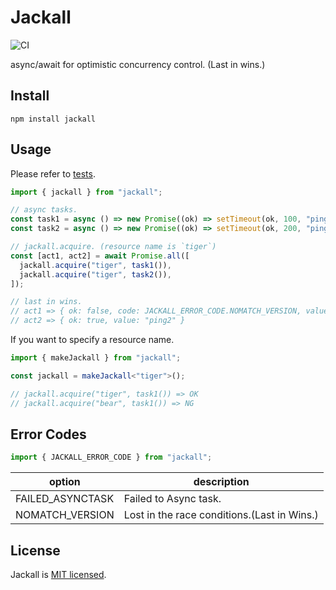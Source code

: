 # Jackall

![CI](https://github.com/hikouki/jackall/workflows/CI/badge.svg)

async/await for optimistic concurrency control. (Last in wins.)

## Install

```
npm install jackall
```

## Usage

Please refer to [tests](https://github.com/hikouki/jackall/blob/main/__tests__/index.spec.ts).

```typescript
import { jackall } from "jackall";

// async tasks.
const task1 = async () => new Promise((ok) => setTimeout(ok, 100, "ping1"));
const task2 = async () => new Promise((ok) => setTimeout(ok, 200, "ping2"));

// jackall.acquire. (resource name is `tiger`)
const [act1, act2] = await Promise.all([
  jackall.acquire("tiger", task1()),
  jackall.acquire("tiger", task2()),
]);

// last in wins.
// act1 => { ok: false, code: JACKALL_ERROR_CODE.NOMATCH_VERSION, value: new Error(`Jackall Error: ${JACKALL_ERROR_CODE.NOMATCH_VERSION}`) }
// act2 => { ok: true, value: "ping2" }
```

If you want to specify a resource name.

```typescript
import { makeJackall } from "jackall";

const jackall = makeJackall<"tiger">();

// jackall.acquire("tiger", task1()) => OK
// jackall.acquire("bear", task1()) => NG
```

## Error Codes

```typescript
import { JACKALL_ERROR_CODE } from "jackall";
```

| option             | description                                 |
|--------------------|---------------------------------------------|
| FAILED_ASYNCTASK   | Failed to Async task.                       |
| NOMATCH_VERSION    | Lost in the race conditions.(Last in Wins.) |

## License

Jackall is [MIT licensed](https://github.com/hikouki/jackall/blob/main/LICENSE).
